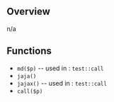 ## Overview

n/a

## Functions

- `md($p)` -- used in : `test::call`
- `jaja()`
- `jajax()` -- used in : `test::call`
- `call($p)`
